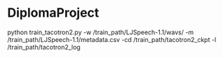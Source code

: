 # DiplomaProject

python train_tacotron2.py -w /train_path/LJSpeech-1.1/wavs/ -m /train_path/LJSpeech-1.1/metadata.csv -cd /train_path/tacotron2_ckpt -l /train_path/tacotron2_log

